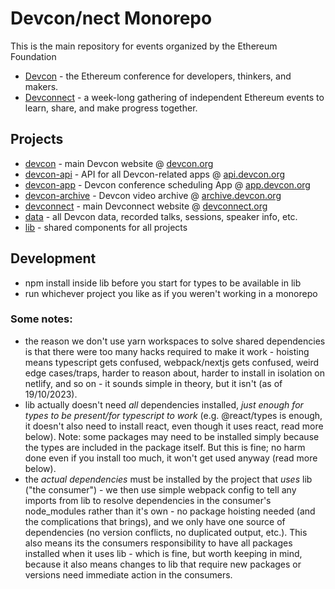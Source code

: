 # Devcon/nect Monorepo

This is the main repository for events organized by the Ethereum Foundation

- [Devcon](https://devcon.org/) - the Ethereum conference for developers, thinkers, and makers.
- [Devconnect](https://devconnect.org/) - a week-long gathering of independent Ethereum events to learn, share, and make progress together.

## Projects

- [devcon](/devcon/README.md) - main Devcon website @ [devcon.org](https://devcon.org/)
- [devcon-api](/devcon-api/README.md) - API for all Devcon-related apps @ [api.devcon.org](https://api.devcon.org/)
- [devcon-app](/devcon-app/README.md) - Devcon conference scheduling App @ [app.devcon.org](https://app.devcon.org/)
- [devcon-archive](/devcon-archive/README.md) - Devcon video archive @ [archive.devcon.org](https://archive.devcon.org/)
- [devconnect](/devconnect/README.md) - main Devconnect website @ [devconnect.org](https://devconnect.org/)
- [data](/devcon-api/data) - all Devcon data, recorded talks, sessions, speaker info, etc.
- [lib](/lib/README.md) - shared components for all projects

## Development 

- npm install inside lib before you start for types to be available in lib
- run whichever project you like as if you weren't working in a monorepo

### Some notes:

- the reason we don't use yarn workspaces to solve shared dependencies is that there were too many hacks required to make it work - hoisting means typescript gets confused, webpack/nextjs gets confused, weird edge cases/traps, harder to reason about, harder to install in isolation on netlify, and so on - it sounds simple in theory, but it isn't (as of 19/10/2023).
- lib actually doesn't need _all_ dependencies installed, _just enough for types to be present/for typescript to work_ (e.g. @react/types is enough, it doesn't also need to install react, even though it uses react, read more below). Note: some packages may need to be installed simply because the types are included in the package itself. But this is fine; no harm done even if you install too much, it won't get used anyway (read more below).
- the _actual dependencies_ must be installed by the project that _uses_ lib ("the consumer") - we then use simple webpack config to tell any imports from lib to resolve dependencies in the consumer's node_modules rather than it's own - no package hoisting needed (and the complications that brings), and we only have one source of dependencies (no version conflicts, no duplicated output, etc.). This also means its the consumers responsibility to have all packages installed when it uses lib - which is fine, but worth keeping in mind, because it also means changes to lib that require new packages or versions need immediate action in the consumers.
